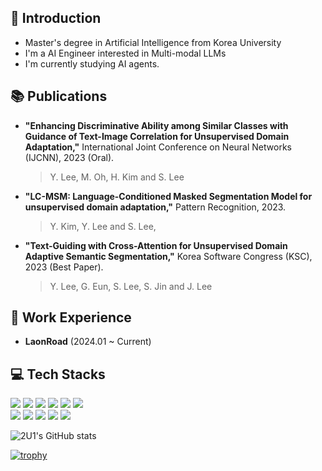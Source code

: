 ## :mag_right: Introduction

- Master's degree in Artificial Intelligence from Korea University
- I'm a AI Engineer interested in Multi-modal LLMs
- I'm currently studying AI agents.

## :books: Publications

- **"Enhancing Discriminative Ability among Similar Classes with Guidance of Text-Image Correlation for Unsupervised Domain Adaptation,"** International Joint Conference on Neural Networks (IJCNN), 2023 (Oral).
  > Y. Lee, M. Oh, H. Kim and S. Lee
- **"LC-MSM: Language-Conditioned Masked Segmentation Model for unsupervised domain adaptation,"** Pattern Recognition, 2023.
  > Y. Kim, Y. Lee and S. Lee,
- **"Text-Guiding with Cross-Attention for Unsupervised Domain Adaptive Semantic Segmentation,"** Korea Software Congress (KSC), 2023 (Best Paper).
  > Y. Lee, G. Eun, S. Lee, S. Jin and J. Lee

## :office: Work Experience

- **LaonRoad** (2024.01 ~ Current)

## :computer: Tech Stacks

<p align="left"> 
<img src="https://img.shields.io/badge/Python-3776AB?style=for-the-badge&logo=Python&logoColor=white"> <img src="https://img.shields.io/badge/Pytorch-EE4C2C?style=for-the-badge&logo=pytorch&logoColor=white"> <img src="https://img.shields.io/badge/scikit--learn-F7931E?style=for-the-badge&logo=scikitlearn&logoColor=white"> <img src="https://img.shields.io/badge/TensorFlow-FF6F00?style=for-the-badge&logo=tensorflow&logoColor=white"> <img src="https://img.shields.io/badge/MongoDB-47A248?style=for-the-badge&logo=mongodb&logoColor=white"> <img src="https://img.shields.io/badge/R-276DC3?style=for-the-badge&logo=r&logoColor=white"> <br>
<img src="https://img.shields.io/badge/MySQL-4479A1?style=for-the-badge&logo=MySQL&logoColor=white">
<img src="https://img.shields.io/badge/github-181717?style=for-the-badge&logo=github&logoColor=white"> <img src="https://img.shields.io/badge/Docker-2496ED?style=for-the-badge&logo=docker&logoColor=white">
<img src="https://img.shields.io/badge/Flask-000000?style=for-the-badge&logo=flask&logoColor=white"> <img src="https://img.shields.io/badge/fastapi-009688?style=for-the-badge&logo=fastapi&logoColor=white">
</p>

![2U1's GitHub stats](https://github-readme-stats.vercel.app/api?username=2U1&show_icons=true&theme=radical)

[![trophy](https://github-profile-trophy.vercel.app/?username=2U1)](https://github.com/ryo-ma/github-profile-trophy)
